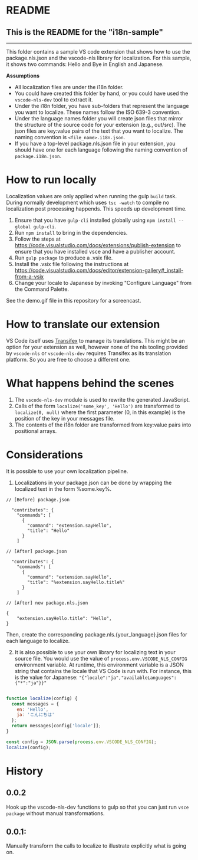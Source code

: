 # README
## This is the README for the "i18n-sample" 
-------------------

This folder contains a sample VS code extension that shows how to use the
package.nls.json and the vscode-nls library for localization. For this sample,
it shows two commands: Hello and Bye in English and Japanese.

**Assumptions**

* All localization files are under the i18n folder.
* You could have created this folder by hand, or you could have used the `vscode-nls-dev` tool to extract it.
* Under the i18n folder, you have sub-folders that represent the language you want to localize. These names follow the ISO 639-3 convention.
* Under the language names folder you will create json files that mirror the structure of the source code for your extension (e.g., out/src). The json files are key:value pairs of the text that you want to localize. The naming convention is `<file_name>.i18n.json`.
* If you have a top-level package.nls.json file in your extension, you should have one for each language following the naming convention of `package.i18n.json`.

# How to run locally

Localization values are only applied when running the gulp `build` task. During normally development which uses `tsc -watch` to compile no localization post processing happends. This speeds up development time.

1. Ensure that you have `gulp-cli` installed globally using `npm install --global gulp-cli`.
1. Run `npm install` to bring in the dependencies.
1. Follow the steps at https://code.visualstudio.com/docs/extensions/publish-extension to ensure that you have installed vsce and have a publisher account. 
1. Run `gulp package` to produce a .vsix file.
1. Install the .vsix file following the instructions at https://code.visualstudio.com/docs/editor/extension-gallery#_install-from-a-vsix
1. Change your locale to Japanese by invoking "Configure Language" from the Command Palette.

See the demo.gif file in this repository for a screencast.

# How to translate our extension

VS Code itself uses [Transifex](https://www.transifex.com/) to manage its translations. This might be an option for your extension as well, however none of the nls tooling provided by `vscode-nls` or `vscode-nls-dev` requires Transifex as its translation platform. So you are free to choose a different one.

# What happens behind the scenes

1. The `vscode-nls-dev` module is used to rewrite the generated JavaScript.
1. Calls of the form `localize('some_key', 'Hello')` are transformed to `localize(0, null)` where the first parameter (0, in this example) is the position of the key in your messages file.
1. The contents of the i18n folder are transformed from key:value pairs into positional arrays.

# Considerations

It is possible to use your own localization pipeline.

1. Localizations in your package.json can be done by wrapping the localized text in the form %some.key%.

```
// [Before] package.json

  "contributes": {
    "commands": [
      {
        "command": "extension.sayHello",
        "title": "Hello"
      }
    ]

// [After] package.json

  "contributes": {
    "commands": [
      {
        "command": "extension.sayHello",
        "title": "%extension.sayHello.title%"
      }
    ]

// [After] new package.nls.json

{
    "extension.sayHello.title": "Hello",
}

```

Then, create the corresponding package.nls.{your_language}.json files for each language to localize.

2. It is also possible to use your own library for localizing text in your source file. You would use the value of `process.env.VSCODE_NLS_CONFIG` environment variable. At runtime, this environment variable is a JSON string that contains the locale that VS Code is run with. For instance, this is the value for Japanese: `"{"locale":"ja","availableLanguages":{"*":"ja"}}"`

```JavaScript

function localize(config) {
  const messages = {
    en: 'Hello',
    ja: 'こんにちは'
  };
  return messages[config['locale']];
}

const config = JSON.parse(process.env.VSCODE_NLS_CONFIG);
localize(config);

```

# History

## 0.0.2

Hook up the vscode-nls-dev functions to gulp so that you can just run `vsce package` without manual transformations.

## 0.0.1:

Manually transform the calls to localize to illustrate explicitly what is going on.
